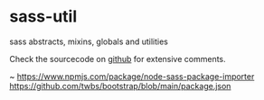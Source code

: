 # sass-util
sass abstracts, mixins, globals and utilities

Check the sourcecode on [github](https://github.com/squirrel-forge/sass-util) for extensive comments.

~
https://www.npmjs.com/package/node-sass-package-importer
https://github.com/twbs/bootstrap/blob/main/package.json
